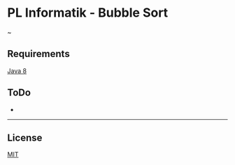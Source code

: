 # PL Informatik - Bubble Sort

~

## Requirements

[Java 8](http://www.oracle.com/technetwork/java/javase/downloads/jdk8-downloads-2133151.html)


## ToDo


*



-----------------------------------------------------------------------------------------------------------------------------------------

## License
[MIT](https://choosealicense.com/licenses/mit/)